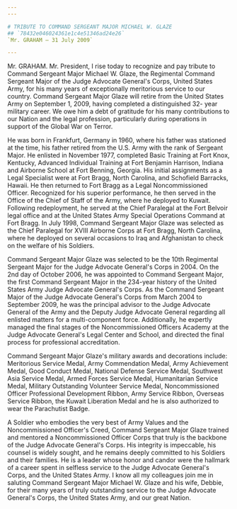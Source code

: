 ```yaml
---
---

# TRIBUTE TO COMMAND SERGEANT MAJOR MICHAEL W. GLAZE
## `78432e046024361e1c4e51346ad24e26`
`Mr. GRAHAM — 31 July 2009`

---
```



Mr. GRAHAM. Mr. President, I rise today to recognize and pay tribute 
to Command Sergeant Major Michael W. Glaze, the Regimental Command 
Sergeant Major of the Judge Advocate General's Corps, United States 
Army, for his many years of exceptionally meritorious service to our 
country. Command Sergeant Major Glaze will retire from the United 
States Army on September 1, 2009, having completed a distinguished 32-
year military career. We owe him a debt of gratitude for his many 
contributions to our Nation and the legal profession, particularly 
during operations in support of the Global War on Terror.

He was born in Frankfurt, Germany in 1960, where his father was 
stationed at the time, his father retired from the U.S. Army with the 
rank of Sergeant Major. He enlisted in November 1977, completed Basic 
Training at Fort Knox, Kentucky, Advanced Individual Training at Fort 
Benjamin Harrison, Indiana and Airborne School at Fort Benning, 
Georgia. His initial assignments as a Legal Specialist were at Fort 
Bragg, North Carolina, and Schofield Barracks, Hawaii. He then returned 
to Fort Bragg as a Legal Noncommissioned Officer. Recognized for his 
superior performance, he then served in the Office of the Chief of 
Staff of the Army, where he deployed to Kuwait. Following redeployment, 
he served at the Chief Paralegal at the Fort Belvoir legal office and 
at the United States Army Special Operations Command at Fort Bragg. In 
July 1998, Command Sergeant Major Glaze was selected as the Chief 
Paralegal for XVIII Airborne Corps at Fort Bragg, North Carolina, where 
he deployed on several occasions to Iraq and Afghanistan to check on 
the welfare of his Soldiers.

Command Sergeant Major Glaze was selected to be the 10th Regimental 
Sergeant Major for the Judge Advocate General's Corps in 2004. On the 
2nd day of October 2006, he was appointed to Command Sergeant Major, 
the first Command Sergeant Major in the 234-year history of the United 
States Army Judge Advocate General's Corps. As the Command Sergeant 
Major of the Judge Advocate General's Corps from March 2004 to 
September 2009, he was the principal advisor to the Judge Advocate 
General of the Army and the Deputy Judge Advocate General regarding all 
enlisted matters for a multi-component force. Additionally, he expertly 
managed the final stages of the Noncommissioned Officers Academy at the 
Judge Advocate General's Legal Center and School, and directed the 
final process for professional accreditation.

Command Sergeant Major Glaze's military awards and decorations 
include: Meritorious Service Medal, Army Commendation Medal, Army 
Achievement Medal, Good Conduct Medal, National Defense Service Medal, 
Southwest Asia Service Medal, Armed Forces Service Medal, Humanitarian 
Service Medal, Military Outstanding Volunteer Service Medal, 
Noncommissioned Officer Professional Development Ribbon, Army Service 
Ribbon, Overseas Service Ribbon, the Kuwait Liberation Medal and he is 
also authorized to wear the Parachutist Badge.

A Soldier who embodies the very best of Army Values and the 
Noncommissioned Officer's Creed, Command Sergeant Major Glaze trained 
and mentored a Noncommissioned Officer Corps that truly is the backbone 
of the Judge Advocate General's Corps. His integrity is impeccable, his 
counsel is widely sought, and he remains deeply committed to his 
Soldiers and their families. He is a leader whose honor and candor were 
the hallmark of a career spent in selfless service to the Judge 
Advocate General's Corps, and the United States Army. I know all my 
colleagues join me in saluting Command Sergeant Major Michael W. Glaze 
and his wife, Debbie, for their many years of truly outstanding service 
to the Judge Advocate General's Corps, the United States Army, and our 
great Nation.
